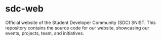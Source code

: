 # sdc-web
Official website of the Student Developer Community (SDC) SNIST. This repository contains the source code for our website, showcasing our events, projects, team, and initiatives.
